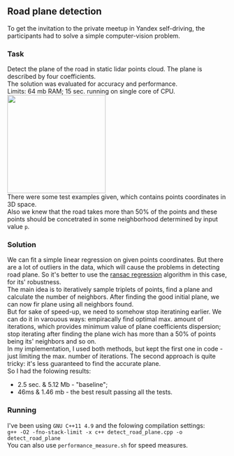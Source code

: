## Road plane detection

To get the invitation to the private meetup in Yandex self-driving, the participants had to solve a simple computer-vision problem.  

### Task  

Detect the plane of the road in static lidar points cloud. The plane is described by four coefficients.  
The solution was evaluated for accuracy and performance.  
Limits: 64 mb RAM; 15 sec. running on single core of CPU.  
<img src="https://github.com/gasparian/Yandex_self-driving_meetup-2019_test/blob/master/imgs/road.png" height=225>  
There were some test examples given, which contains points coordinates in 3D space.  
Also we knew that the road takes more than 50% of the points and these points should be concetrated in some neighborhood determined by input value `p`.  

### Solution  

We can fit a simple linear regression on given points coordinates. But there are a lot of outliers in the data, which will cause the problems in detecting road plane. So it's better to use the [ransac regression](https://en.wikipedia.org/wiki/Random_sample_consensus) algorithm in this case, for its' robustness.  
The main idea is to iteratively sample triplets of points, find a plane and calculate the number of neighbors. After finding the good initial plane, we can now fir plane using all neighbors found.   
But for sake of speed-up, we need to somehow stop iteratining earlier. We can do it in varouous ways: empiracally find optimal max. amount of iterations, which provides minimum value of plane coefficients dispersion; stop iterating after finding the plane wich has more than a 50% of points being its' neighbors and so on.  
In my implementation, I used both methods, but kept the first one in code - just limiting the max. number of iterations. The second approach is quite tricky: it's less guaranteed to find the accurate plane.  
So I had the folowing results:  
 - 2.5 sec. & 5.12 Mb - "baseline";  
 - 46ms & 1.46 mb - the best result passing all the tests.  

### Running  

I've been using `GNU C++11 4.9` and the folowing compilation settings:  
`g++ -O2 -fno-stack-limit -x c++ detect_road_plane.cpp -o detect_road_plane`  
You can also use `performance_measure.sh` for speed measures.  
